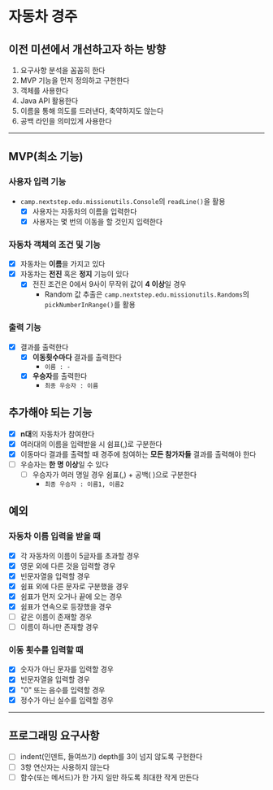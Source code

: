 # 자동차 경주

## 이전 미션에서 개선하고자 하는 방향

1. 요구사항 분석을 꼼꼼히 한다
2. MVP 기능을 먼저 정의하고 구현한다
3. 객체를 사용한다
4. Java API 활용한다
5. 이름을 통해 의도를 드러낸다, 축약하지도 않는다
6. 공백 라인을 의미있게 사용한다

---

## MVP(최소 기능)

### 사용자 입력 기능

- `camp.nextstep.edu.missionutils.Console`의 `readLine()`을 활용
    - [x] 사용자는 자동차의 이름을 입력한다
    - [x] 사용자는 몇 번의 이동을 할 것인지 입력한다

### 자동차 객체의 조건 및 기능

- [x] 자동차는 **이름**을 가지고 있다
- [x] 자동차는 **전진** 혹은 **정지** 기능이 있다
    - [x] 전진 조건은 0에서 9사이 무작위 값이 **4 이상**일 경우
        - Random 값 추출은 `camp.nextstep.edu.missionutils.Randoms`의 `pickNumberInRange()`를 활용

### 출력 기능

- [x] 결과를 출력한다
    - [x] **이동횟수마다** 결과를 출력한다
        - `이름 : -`
    - [x] **우승자**를 출력한다
        - `최종 우승자 : 이름`

## 추가해야 되는 기능

- [x] **n대**의 자동차가 참여한다
- [x] 여러대의 이름을 입력받을 시 쉼표(,)로 구분한다
- [x] 이동마다 결과를 출력할 때 경주에 참여하는 **모든 참가자들** 결과를 출력해야 한다
- [ ] 우승자는 **한 명 이상**일 수 있다
    - [ ] 우승자가 여러 명일 경우 쉼표(,) + 공백( )으로 구분한다
        - `최종 우승자 : 이름1, 이름2`

## 예외

### 자동차 이름 입력을 받을 때

- [x] 각 자동차의 이름이 5글자를 초과할 경우
- [x] 영문 외에 다른 것을 입력할 경우
- [x] 빈문자열을 입력할 경우
- [x] 쉼표 외에 다른 문자로 구분했을 경우
- [x] 쉼표가 먼저 오거나 끝에 오는 경우
- [x] 쉼표가 연속으로 등장했을 경우
- [ ] 같은 이름이 존재할 경우
- [ ] 이름이 하나만 존재할 경우

### 이동 횟수를 입력할 때

- [x] 숫자가 아닌 문자를 입력할 경우
- [x] 빈문자열을 입력할 경우
- [x] "0" 또는 음수를 입력할 경우
- [x] 정수가 아닌 실수를 입력할 경우

---

## 프로그래밍 요구사항

- [ ] indent(인덴트, 들여쓰기) depth를 3이 넘지 않도록 구현한다
- [ ] 3항 연산자는 사용하지 않는다
- [ ] 함수(또는 메서드)가 한 가지 일만 하도록 최대한 작게 만든다
